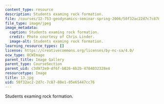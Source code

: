 ```yaml
---
content_type: resource
description: Students examing rock formation.
file: /courses/12-753-geodynamics-seminar-spring-2006/50f32ac22d7c7c8780e105e65447cc76_13.jpg
file_type: image/jpeg
image_metadata:
  caption: Students examing rock formation.
  credit: Photo courtesy of Chris Linder.
  image-alt: Students examing rock formation.
learning_resource_types: []
license: https://creativecommons.org/licenses/by-nc-sa/4.0/
ocw_type: OCWImage
parent_title: Image Gallery
parent_type: CourseSection
parent_uid: c3d972e9-df6f-b026-6b2b-4704032328e4
resourcetype: Image
title: 13.jpg
uid: 50f32ac2-2d7c-7c87-80e1-05e65447cc76
---
```

Students examing rock formation.